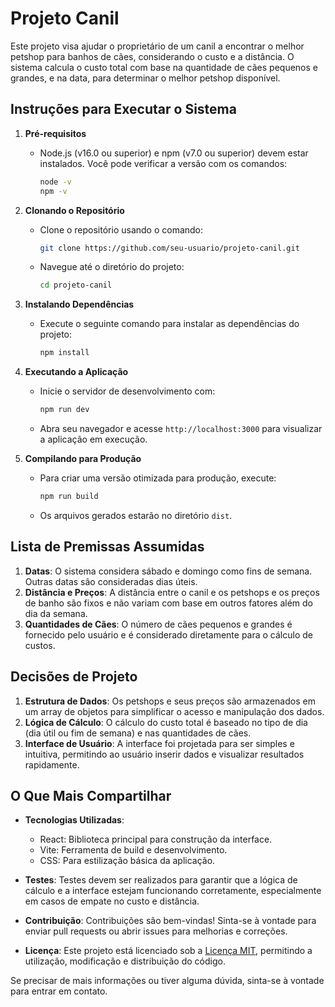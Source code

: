 # Projeto Canil

Este projeto visa ajudar o proprietário de um canil a encontrar o melhor petshop para banhos de cães, considerando o custo e a distância. O sistema calcula o custo total com base na quantidade de cães pequenos e grandes, e na data, para determinar o melhor petshop disponível.

## Instruções para Executar o Sistema

1. **Pré-requisitos**
   - Node.js (v16.0 ou superior) e npm (v7.0 ou superior) devem estar instalados. Você pode verificar a versão com os comandos:
     ```bash
     node -v
     npm -v
     ```

2. **Clonando o Repositório**
   - Clone o repositório usando o comando:
     ```bash
     git clone https://github.com/seu-usuario/projeto-canil.git
     ```
   - Navegue até o diretório do projeto:
     ```bash
     cd projeto-canil
     ```

3. **Instalando Dependências**
   - Execute o seguinte comando para instalar as dependências do projeto:
     ```bash
     npm install
     ```

4. **Executando a Aplicação**
   - Inicie o servidor de desenvolvimento com:
     ```bash
     npm run dev
     ```
   - Abra seu navegador e acesse `http://localhost:3000` para visualizar a aplicação em execução.

5. **Compilando para Produção**
   - Para criar uma versão otimizada para produção, execute:
     ```bash
     npm run build
     ```
   - Os arquivos gerados estarão no diretório `dist`.

## Lista de Premissas Assumidas

1. **Datas**: O sistema considera sábado e domingo como fins de semana. Outras datas são consideradas dias úteis.
2. **Distância e Preços**: A distância entre o canil e os petshops e os preços de banho são fixos e não variam com base em outros fatores além do dia da semana.
3. **Quantidades de Cães**: O número de cães pequenos e grandes é fornecido pelo usuário e é considerado diretamente para o cálculo de custos.

## Decisões de Projeto

1. **Estrutura de Dados**: Os petshops e seus preços são armazenados em um array de objetos para simplificar o acesso e manipulação dos dados.
2. **Lógica de Cálculo**: O cálculo do custo total é baseado no tipo de dia (dia útil ou fim de semana) e nas quantidades de cães.
3. **Interface de Usuário**: A interface foi projetada para ser simples e intuitiva, permitindo ao usuário inserir dados e visualizar resultados rapidamente.

## O Que Mais Compartilhar

- **Tecnologias Utilizadas**:
  - React: Biblioteca principal para construção da interface.
  - Vite: Ferramenta de build e desenvolvimento.
  - CSS: Para estilização básica da aplicação.

- **Testes**: Testes devem ser realizados para garantir que a lógica de cálculo e a interface estejam funcionando corretamente, especialmente em casos de empate no custo e distância.

- **Contribuição**: Contribuições são bem-vindas! Sinta-se à vontade para enviar pull requests ou abrir issues para melhorias e correções.

- **Licença**: Este projeto está licenciado sob a [Licença MIT](LICENSE), permitindo a utilização, modificação e distribuição do código.

Se precisar de mais informações ou tiver alguma dúvida, sinta-se à vontade para entrar em contato.

